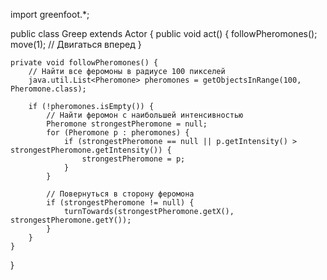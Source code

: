 import greenfoot.*;

public class Greep extends Actor {
    public void act() {
        followPheromones();
        move(1); // Двигаться вперед
    }

    private void followPheromones() {
        // Найти все феромоны в радиусе 100 пикселей
        java.util.List<Pheromone> pheromones = getObjectsInRange(100, Pheromone.class);

        if (!pheromones.isEmpty()) {
            // Найти феромон с наибольшей интенсивностью
            Pheromone strongestPheromone = null;
            for (Pheromone p : pheromones) {
                if (strongestPheromone == null || p.getIntensity() > strongestPheromone.getIntensity()) {
                    strongestPheromone = p;
                }
            }

            // Повернуться в сторону феромона
            if (strongestPheromone != null) {
                turnTowards(strongestPheromone.getX(), strongestPheromone.getY());
            }
        }
    }
}
